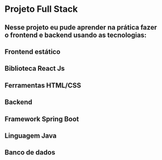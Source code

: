 # Projeto Full Stack

## Nesse projeto eu pude aprender na prática fazer o frontend e backend usando as tecnologias:

## Frontend estático
## Biblioteca React Js
## Ferramentas HTML/CSS


## Backend
## Framework Spring Boot
## Linguagem Java


## Banco de dados
